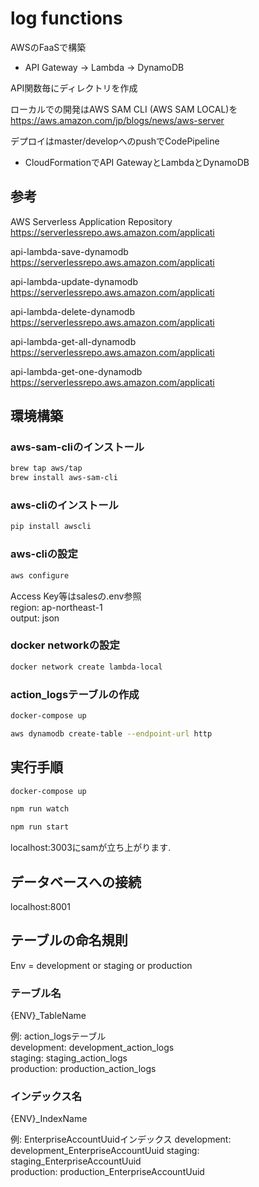 # log functions

AWSのFaaSで構築  

- API Gateway -> Lambda -> DynamoDB  

API関数毎にディレクトリを作成  

ローカルでの開発はAWS SAM CLI (AWS SAM LOCAL)を
https://aws.amazon.com/jp/blogs/news/aws-server

デプロイはmaster/developへのpushでCodePipeline 

- CloudFormationでAPI GatewayとLambdaとDynamoDB

## 参考

AWS Serverless Application Repository  
https://serverlessrepo.aws.amazon.com/applicati

api-lambda-save-dynamodb  
https://serverlessrepo.aws.amazon.com/applicati

api-lambda-update-dynamodb  
https://serverlessrepo.aws.amazon.com/applicati

api-lambda-delete-dynamodb  
https://serverlessrepo.aws.amazon.com/applicati

api-lambda-get-all-dynamodb  
https://serverlessrepo.aws.amazon.com/applicati

api-lambda-get-one-dynamodb  
https://serverlessrepo.aws.amazon.com/applicati

## 環境構築

### aws-sam-cliのインストール

  ```sh
  brew tap aws/tap
  brew install aws-sam-cli
  ```

### aws-cliのインストール

  ```sh
  pip install awscli
  ```

### aws-cliの設定

  ```sh
  aws configure
  ```
  Access Key等はsalesの.env参照  
  region: ap-northeast-1  
  output: json

### docker networkの設定

  ```sh
  docker network create lambda-local
  ```

### action_logsテーブルの作成

  ```sh
  docker-compose up
  ```

  ```sh
  aws dynamodb create-table --endpoint-url http
  ```

## 実行手順

  ```sh
  docker-compose up
  ```

  ```sh
  npm run watch
  ```

  ```sh
  npm run start
  ```

  localhost:3003にsamが立ち上がります.


## データベースへの接続
localhost:8001


## テーブルの命名規則
Env = development or staging or production

### テーブル名
{ENV}_TableName  

例: action_logsテーブル  
development: development_action_logs  
staging: staging_action_logs  
production: production_action_logs  


### インデックス名
{ENV}_IndexName

例: EnterpriseAccountUuidインデックス
development: development_EnterpriseAccountUuid 
staging: staging_EnterpriseAccountUuid  
production: production_EnterpriseAccountUuid  
